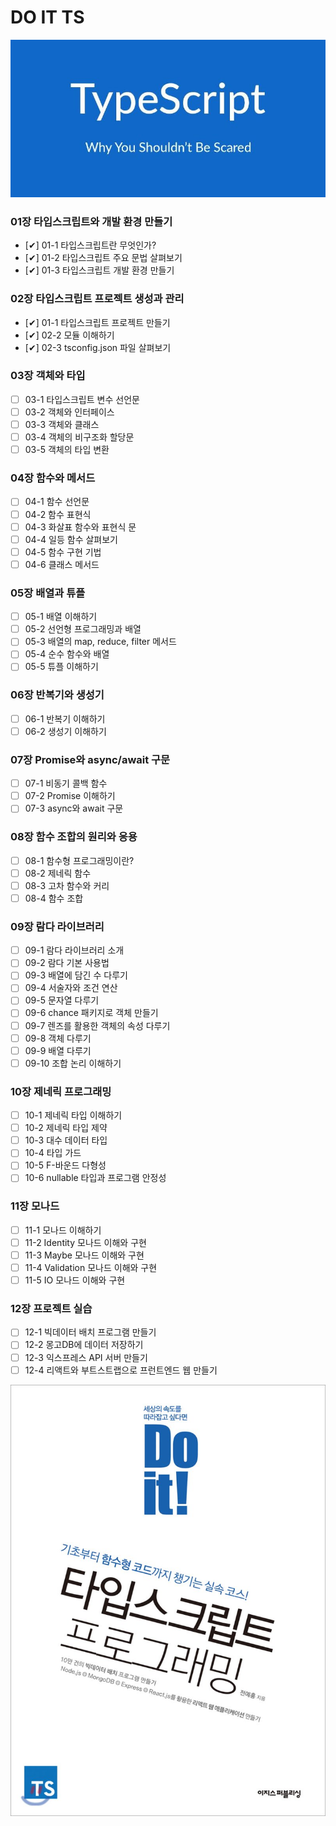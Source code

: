 # DO IT TS

![00.jpg](00.jpg)

### 01장 타입스크립트와 개발 환경 만들기

- [✔] 01-1 타입스크립트란 무엇인가?
- [✔] 01-2 타입스크립트 주요 문법 살펴보기
- [✔] 01-3 타입스크립트 개발 환경 만들기

### 02장 타입스크립트 프로젝트 생성과 관리

- [✔] 01-1 타입스크립트 프로젝트 만들기
- [✔] 02-2 모듈 이해하기
- [✔] 02-3 tsconfig.json 파일 살펴보기

### 03장 객체와 타입

- [ ] 03-1 타입스크립트 변수 선언문
- [ ] 03-2 객체와 인터페이스
- [ ] 03-3 객체와 클래스
- [ ] 03-4 객체의 비구조화 할당문
- [ ] 03-5 객체의 타입 변환

### 04장 함수와 메서드

- [ ] 04-1 함수 선언문
- [ ] 04-2 함수 표현식
- [ ] 04-3 화살표 함수와 표현식 문
- [ ] 04-4 일등 함수 살펴보기
- [ ] 04-5 함수 구현 기법
- [ ] 04-6 클래스 메서드

### 05장 배열과 튜플

- [ ] 05-1 배열 이해하기
- [ ] 05-2 선언형 프로그래밍과 배열
- [ ] 05-3 배열의 map, reduce, filter 메서드
- [ ] 05-4 순수 함수와 배열
- [ ] 05-5 튜플 이해하기

### 06장 반복기와 생성기

- [ ] 06-1 반복기 이해하기
- [ ] 06-2 생성기 이해하기

### 07장 Promise와 async/await 구문

- [ ] 07-1 비동기 콜백 함수
- [ ] 07-2 Promise 이해하기
- [ ] 07-3 async와 await 구문

### 08장 함수 조합의 원리와 응용

- [ ] 08-1 함수형 프로그래밍이란?
- [ ] 08-2 제네릭 함수
- [ ] 08-3 고차 함수와 커리
- [ ] 08-4 함수 조합

### 09장 람다 라이브러리

- [ ] 09-1 람다 라이브러리 소개
- [ ] 09-2 람다 기본 사용법
- [ ] 09-3 배열에 담긴 수 다루기
- [ ] 09-4 서술자와 조건 연산
- [ ] 09-5 문자열 다루기
- [ ] 09-6 chance 패키지로 객체 만들기
- [ ] 09-7 렌즈를 활용한 객체의 속성 다루기
- [ ] 09-8 객체 다루기
- [ ] 09-9 배열 다루기
- [ ] 09-10 조합 논리 이해하기

### 10장 제네릭 프로그래밍

- [ ] 10-1 제네릭 타입 이해하기
- [ ] 10-2 제네릭 타입 제약
- [ ] 10-3 대수 데이터 타입
- [ ] 10-4 타입 가드
- [ ] 10-5 F-바운드 다형성
- [ ] 10-6 nullable 타입과 프로그램 안정성

### 11장 모나드

- [ ] 11-1 모나드 이해하기
- [ ] 11-2 Identity 모나드 이해와 구현
- [ ] 11-3 Maybe 모나드 이해와 구현
- [ ] 11-4 Validation 모나드 이해와 구현
- [ ] 11-5 IO 모나드 이해와 구현

### 12장 프로젝트 실습

- [ ] 12-1 빅데이터 배치 프로그램 만들기
- [ ] 12-2 몽고DB에 데이터 저장하기
- [ ] 12-3 익스프레스 API 서버 만들기
- [ ] 12-4 리액트와 부트스트랩으로 프런트엔드 웹 만들기

![01.jpg](01.jpg)
